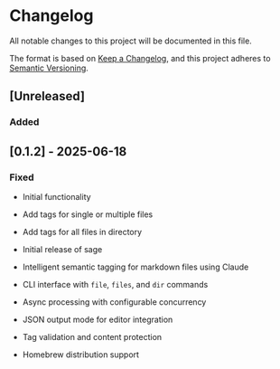 # Changelog

All notable changes to this project will be documented in this file.

The format is based on [Keep a Changelog](https://keepachangelog.com/en/1.0.0/),
and this project adheres to [Semantic Versioning](https://semver.org/spec/v2.0.0.html).

## [Unreleased]

### Added

## [0.1.2] - 2025-06-18

### Fixed
- Initial functionality
- Add tags for single or multiple files
- Add tags for all files in directory

- Initial release of sage
- Intelligent semantic tagging for markdown files using Claude
- CLI interface with `file`, `files`, and `dir` commands
- Async processing with configurable concurrency
- JSON output mode for editor integration
- Tag validation and content protection
- Homebrew distribution support